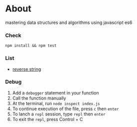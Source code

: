 # About
mastering data structures and algorithms using javascript es6

### Check 

```
npm install && npm test 
```

### List

* [reverse string](./reversestring/index.js)

### Debug

1. Add a `debugger` statement in your function
2. Call the function manually
3. At the terminal, run `node inspect index.js`
4. To continue execution of the file, press `c` then `enter`
5. To lanch a `repl` session, type `repl` then `enter`
6. To exit the `repl`, press Control + C